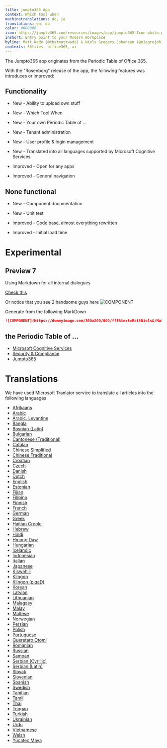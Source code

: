 ```yaml
---
title: jumpto365 App
context: Which tool when
machinetranslations: de, ja
translations: en, da
color: #000000
icon: https://jumpto365.com/resources/images/app/jumpto365-Icon-white.png
inshort: Entry point to your Modern Workplace
byline: Matt Wade (@thatmattwade) & Niels Gregers Johansen (@niegrejoh)
contexts: 35tiles, office365, ai
---
```


The Jumpto365 app originates from the Periodic Table of Office 365. 

With the "Rosenborg" release of the app, the following features was introduces or improved:

## Functionality

* New - Ability to upload own stuff

* New - Which Tool When

* New - Your own Periodic Table of …

* New - Tenant administration

* New - User profile & login management

* New - Translated into all languages supported by Microsoft Cognitive Services

* Improved - Open for any apps

* Improved - General navigation

## None functional

* New - Component documentation

* New - Unit test

* Improved - Code base, almost everything rewritten

* Improved - Initial load time

# Experimental 

## Preview 7
Using Markdown for all internal dialogues

[Check this](https://beta.jumpto365.com/pages/samples/page1)

Or notice that you see 2 handsome guys here
![COMPONENT](https://dummyimage.com/300x200/000/fff&text=MattNiels&/MattNiels)

Generate from the following MarkDown
```markdown
![COMPONENT](https://dummyimage.com/300x200/000/fff&text=MattNiels&/MattNiels)
```

## the Periodic Table of ...
 
- [Microsoft Cognitive Services](https://beta.jumpto365.com/context/ai)
- [Security & Compliance](https://beta.jumpto365.com/context/security-and-compliance)
- [Jumpto365](https://beta.jumpto365.com/context/35tiles)

# Translations
We have used Microsoft Tranlator service to translate all articles into the following languages

-  [Afrikaans](https://beta.jumpto365.com/tool/jumpto365/language/af)
-  [Arabic](https://beta.jumpto365.com/tool/jumpto365/language/ar)
-  [Arabic, Levantine](https://beta.jumpto365.com/tool/jumpto365/language/apc)
-  [Bangla](https://beta.jumpto365.com/tool/jumpto365/language/bn)
-  [Bosnian (Latin)](https://beta.jumpto365.com/tool/jumpto365/language/bs)
-  [Bulgarian](https://beta.jumpto365.com/tool/jumpto365/language/bg)
-  [Cantonese (Traditional)](https://beta.jumpto365.com/tool/jumpto365/language/yue)
-  [Catalan](https://beta.jumpto365.com/tool/jumpto365/language/ca)
-  [Chinese Simplified](https://beta.jumpto365.com/tool/jumpto365/language/zh-Hans)
-  [Chinese Traditional](https://beta.jumpto365.com/tool/jumpto365/language/zh-Hant)
-  [Croatian](https://beta.jumpto365.com/tool/jumpto365/language/hr)
-  [Czech](https://beta.jumpto365.com/tool/jumpto365/language/cs)
-  [Danish](https://beta.jumpto365.com/tool/jumpto365/language/da)
-  [Dutch](https://beta.jumpto365.com/tool/jumpto365/language/nl)
-  [English](https://beta.jumpto365.com/tool/jumpto365/language/en)
-  [Estonian](https://beta.jumpto365.com/tool/jumpto365/language/et)
-  [Fijian](https://beta.jumpto365.com/tool/jumpto365/language/fj)
-  [Filipino](https://beta.jumpto365.com/tool/jumpto365/language/fil)
-  [Finnish](https://beta.jumpto365.com/tool/jumpto365/language/fi)
-  [French](https://beta.jumpto365.com/tool/jumpto365/language/fr)
-  [German](https://beta.jumpto365.com/tool/jumpto365/language/de)
-  [Greek](https://beta.jumpto365.com/tool/jumpto365/language/el)
-  [Haitian Creole](https://beta.jumpto365.com/tool/jumpto365/language/ht)
-  [Hebrew](https://beta.jumpto365.com/tool/jumpto365/language/he)
-  [Hindi](https://beta.jumpto365.com/tool/jumpto365/language/hi)
-  [Hmong Daw](https://beta.jumpto365.com/tool/jumpto365/language/mww)
-  [Hungarian](https://beta.jumpto365.com/tool/jumpto365/language/hu)
-  [Icelandic](https://beta.jumpto365.com/tool/jumpto365/language/is)
-  [Indonesian](https://beta.jumpto365.com/tool/jumpto365/language/id)
-  [Italian](https://beta.jumpto365.com/tool/jumpto365/language/it)
-  [Japanese](https://beta.jumpto365.com/tool/jumpto365/language/ja)
-  [Kiswahili](https://beta.jumpto365.com/tool/jumpto365/language/sw)
-  [Klingon](https://beta.jumpto365.com/tool/jumpto365/language/tlh)
-  [Klingon (plqaD)](https://beta.jumpto365.com/tool/jumpto365/language/tlh-Qaak)
-  [Korean](https://beta.jumpto365.com/tool/jumpto365/language/ko)
-  [Latvian](https://beta.jumpto365.com/tool/jumpto365/language/lv)
-  [Lithuanian](https://beta.jumpto365.com/tool/jumpto365/language/lt)
-  [Malagasy](https://beta.jumpto365.com/tool/jumpto365/language/mg)
-  [Malay](https://beta.jumpto365.com/tool/jumpto365/language/ms)
-  [Maltese](https://beta.jumpto365.com/tool/jumpto365/language/mt)
-  [Norwegian](https://beta.jumpto365.com/tool/jumpto365/language/nb)
-  [Persian](https://beta.jumpto365.com/tool/jumpto365/language/fa)
-  [Polish](https://beta.jumpto365.com/tool/jumpto365/language/pl)
-  [Portuguese](https://beta.jumpto365.com/tool/jumpto365/language/pt)
-  [Queretaro Otomi](https://beta.jumpto365.com/tool/jumpto365/language/otq)
-  [Romanian](https://beta.jumpto365.com/tool/jumpto365/language/ro)
-  [Russian](https://beta.jumpto365.com/tool/jumpto365/language/ru)
-  [Samoan](https://beta.jumpto365.com/tool/jumpto365/language/sm)
-  [Serbian (Cyrillic)](https://beta.jumpto365.com/tool/jumpto365/language/sr-Cyrl)
-  [Serbian (Latin)](https://beta.jumpto365.com/tool/jumpto365/language/sr-Latn)
-  [Slovak](https://beta.jumpto365.com/tool/jumpto365/language/sk)
-  [Slovenian](https://beta.jumpto365.com/tool/jumpto365/language/sl)
-  [Spanish](https://beta.jumpto365.com/tool/jumpto365/language/es)
-  [Swedish](https://beta.jumpto365.com/tool/jumpto365/language/sv)
-  [Tahitian](https://beta.jumpto365.com/tool/jumpto365/language/ty)
-  [Tamil](https://beta.jumpto365.com/tool/jumpto365/language/ta)
-  [Thai](https://beta.jumpto365.com/tool/jumpto365/language/th)
-  [Tongan](https://beta.jumpto365.com/tool/jumpto365/language/to)
-  [Turkish](https://beta.jumpto365.com/tool/jumpto365/language/tr)
-  [Ukrainian](https://beta.jumpto365.com/tool/jumpto365/language/uk)
-  [Urdu](https://beta.jumpto365.com/tool/jumpto365/language/ur)
-  [Vietnamese](https://beta.jumpto365.com/tool/jumpto365/language/vi)
-  [Welsh](https://beta.jumpto365.com/tool/jumpto365/language/cy)
-  [Yucatec Maya](https://beta.jumpto365.com/tool/jumpto365/language/yua)
